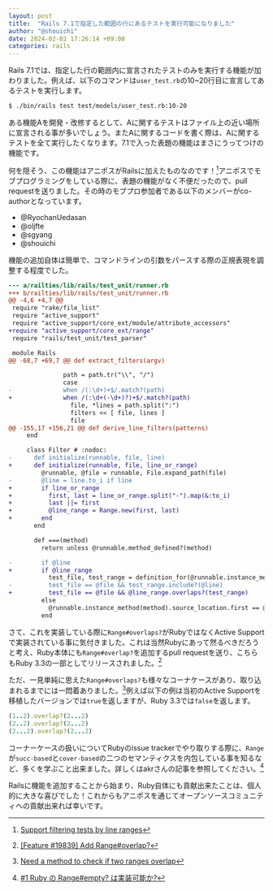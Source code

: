 ```yaml
---
layout: post
title:  "Rails 7.1で指定した範囲の行にあるテストを実行可能になりました"
author: "@shouichi"
date: 2024-02-02 17:26:14 +09:00
categories: rails
---
```


Rails 7.1では、指定した行の範囲内に宣言されたテストのみを実行する機能が加わりました。例えば、以下のコマンドは`user_test.rb`の10~20行目に宣言してあるテストを実行します。

```bash
$ ./bin/rails test test/models/user_test.rb:10-20
```

ある機能Aを開発・改修するとして、Aに関するテストはファイル上の近い場所に宣言される事が多いでしょう。またAに関するコードを書く際は、Aに関するテストを全て実行したくなります。7.1で入った表題の機能はまさにうってつけの機能です。

何を隠そう、この機能はアニポスがRailsに加えたものなのです！[^1]アニポスでモブプログラミングをしている際に、表題の機能がなく不便だったので、pull requestを送りました。その時のモブプロ参加者である以下のメンバーがco-authorとなっています。

- @RyochanUedasan
- @oljfte
- @sgyang
- @shouichi

[^1]: [Support filtering tests by line ranges](https://github.com/rails/rails/pull/48807)

機能の追加自体は簡単で、コマンドラインの引数をパースする際の正規表現を調整する程度でした。

```patch
--- a/railties/lib/rails/test_unit/runner.rb
+++ b/railties/lib/rails/test_unit/runner.rb
@@ -4,6 +4,7 @@
 require "rake/file_list"
 require "active_support"
 require "active_support/core_ext/module/attribute_accessors"
+require "active_support/core_ext/range"
 require "rails/test_unit/test_parser"

 module Rails
@@ -68,7 +69,7 @@ def extract_filters(argv)

               path = path.tr("\\", "/")
               case
-              when /(:\d+)+$/.match?(path)
+              when /(:\d+(-\d+)?)+$/.match?(path)
                 file, *lines = path.split(":")
                 filters << [ file, lines ]
                 file
@@ -155,17 +156,21 @@ def derive_line_filters(patterns)
     end

     class Filter # :nodoc:
-      def initialize(runnable, file, line)
+      def initialize(runnable, file, line_or_range)
         @runnable, @file = runnable, File.expand_path(file)
-        @line = line.to_i if line
+        if line_or_range
+          first, last = line_or_range.split("-").map(&:to_i)
+          last ||= first
+          @line_range = Range.new(first, last)
+        end
       end

       def ===(method)
         return unless @runnable.method_defined?(method)

-        if @line
+        if @line_range
           test_file, test_range = definition_for(@runnable.instance_method(method))
-          test_file == @file && test_range.include?(@line)
+          test_file == @file && @line_range.overlaps?(test_range)
         else
           @runnable.instance_method(method).source_location.first == @file
         end
```

さて、これを実装している際に`Range#overlaps?`がRubyではなくActive Supportで実装されている事に気付きました。これは当然Rubyにあって然るべきだろうと考え、Ruby本体にも`Range#overlap?`を追加するpull requestを送り、こちらもRuby 3.3の一部としてリリースされました。[^2]

[^2]: [[Feature #19839] Add Range#overlap?](https://github.com/ruby/ruby/pull/8242)

ただ、一見単純に思えた`Range#overlaps?`も様々なコーナケースがあり、取り込まれるまでには一悶着ありました。[^3]例えば以下の例は当初のActive Supportを移植したバージョンでは`true`を返しますが、Ruby 3.3では`false`を返します。

```ruby
(1..2).overlap?(2...2)
(2..2).overlap?(2...2)
(2...2).overlap?(2...2)
```

[^3]: [Need a method to check if two ranges overlap](https://bugs.ruby-lang.org/issues/19839)

コーナーケースの扱いについてRubyのissue trackerでやり取りする際に、`Range`が`succ-based`と`cover-based`の二つのセマンティクスを内包している事を知るなど、多くを学ぶこと出来ました。詳しくはakrさんの記事を参照してください。[^4]

[^4]: [#1 Ruby の Range#empty? は実装可能か?](http://www.a-k-r.org/d/2023-09.html#a2023_09_28_1)

Railsに機能を追加することから始まり、Ruby自体にも貢献出来たことは、個人的に大きな喜びでした！これからもアニポスを通じてオープンソースコミュニティへの貢献出来れば幸いです。
